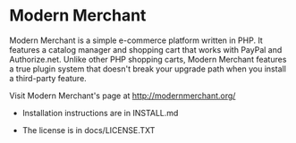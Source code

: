 # Modern Merchant

Modern Merchant is a simple e-commerce platform written in PHP. It features a catalog manager and shopping cart
that works with PayPal and Authorize.net. Unlike other PHP shopping carts, Modern Merchant features a true plugin
system that doesn't break your upgrade path when you install a third-party feature.

Visit Modern Merchant's page at http://modernmerchant.org/

* Installation instructions are in INSTALL.md

* The license is in docs/LICENSE.TXT
